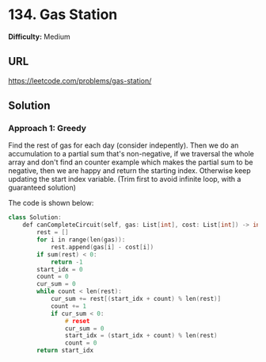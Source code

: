 # 134. Gas Station
**Difficulty:** Medium

## URL

https://leetcode.com/problems/gas-station/

## Solution

### Approach 1: Greedy

Find the rest of gas for each day (consider indepently). Then we do an accumulation to a partial sum that's non-negative, if we traversal the whole array and don't find an counter example which makes the partial sum to be negative, then we are happy and return the starting index. Otherwise keep updating the start index variable. (Trim first to avoid infinite loop, with a guaranteed solution)

The code is shown below:

```c++
class Solution:
    def canCompleteCircuit(self, gas: List[int], cost: List[int]) -> int:
        rest = []
        for i in range(len(gas)):
            rest.append(gas[i] - cost[i])
        if sum(rest) < 0:
            return -1
        start_idx = 0
        count = 0
        cur_sum = 0
        while count < len(rest):
            cur_sum += rest[(start_idx + count) % len(rest)]
            count += 1
            if cur_sum < 0:
                # reset
                cur_sum = 0
                start_idx = (start_idx + count) % len(rest)
                count = 0
        return start_idx    
```

